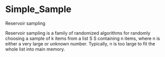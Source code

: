 # Simple_Sample

Reservoir sampling

Reservoir sampling is a family of randomized algorithms for randomly choosing a sample of k items from a list S  S containing n items, where  n is either a very large or unknown number. Typically, n is too large to fit the whole list into main memory. 
